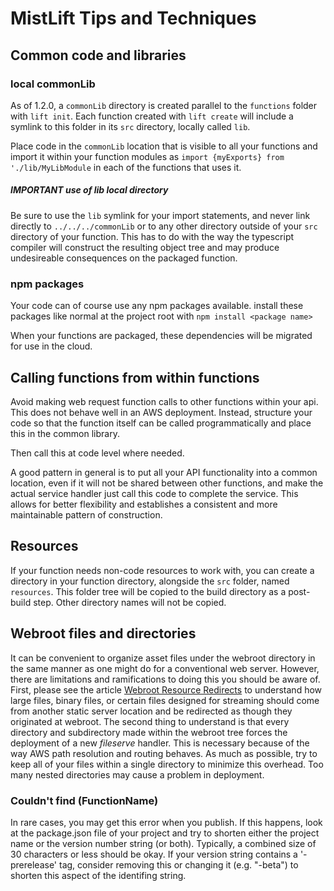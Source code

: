 # MistLift Tips and Techniques

## Common code and libraries
### local commonLib
As of 1.2.0, a `commonLib` directory is created parallel to the `functions` folder with `lift init`.
Each function created with `lift create` will include a symlink to this folder in its `src` directory, locally
called `lib`.

Place code in the `commonLib` location that is visible to all your functions and
import it within your function modules as `import {myExports} from './lib/MyLibModule`
in each of the functions that uses it.

##### IMPORTANT use of _lib_ local directory
Be sure to use the `lib` symlink for your import statements, and never link directly to
`../../../commonLib` or to any other directory outside of your `src` directory of your function.
This has to do with the way the typescript compiler will construct the resulting object tree and
may produce undesireable consequences on the packaged function.


### npm packages
Your code can of course use any npm packages available.
install these packages like normal at the project root with `npm install <package name>`

When your functions are packaged, these dependencies will be migrated for use in the cloud.

## Calling functions from within functions

Avoid making web request function calls to other functions within your api. 
This does not behave well in an AWS deployment.  Instead, structure your code so that
the function itself can be called programmatically and place this in the common library.

Then call this at code level where needed. 

A good pattern in general is to put all your API functionality into a common location,
even if it will not be shared between other functions, and make the actual service
handler just call this code to complete the service.  This allows for better flexibility
and establishes a consistent and more maintainable pattern of construction.

## Resources
If your function needs non-code resources to work with, you can create a directory in your
function directory, alongside the `src` folder, named `resources`.  This folder tree will be copied
to the build directory as a post-build step.  Other directory names will not be copied.

## Webroot files and directories
It can be convenient to organize asset files under the webroot directory
in the same manner as one might do for a conventional web server.
However, there are limitations and ramifications to doing this you should be aware of.
First, please see the article [Webroot Resource Redirects](./Webroot%20Resource%20Redirects.md)
to understand how large files, binary files, or certain files designed for streaming
should come from another static server location and be redirected as though they
originated at webroot.
The second thing to understand is that every directory and subdirectory made within the
webroot tree forces the deployment of a new _fileserve_ handler.  This is necessary because of the
way AWS path resolution and routing behaves.  As much as possible, try to keep all of your
files within a single directory to minimize this overhead. Too many nested directories may cause a problem in deployment.

### Couldn't find (FunctionName)
In rare cases, you may get this error when you publish.
If this happens, look at the package.json file of your project and try to shorten either the project name
or the version number string (or both). Typically, a combined size of 30 characters or less should be okay.
If your version string contains a '-prerelease' tag, consider removing this or changing it (e.g. "-beta")
to shorten this aspect of the identifing string.

